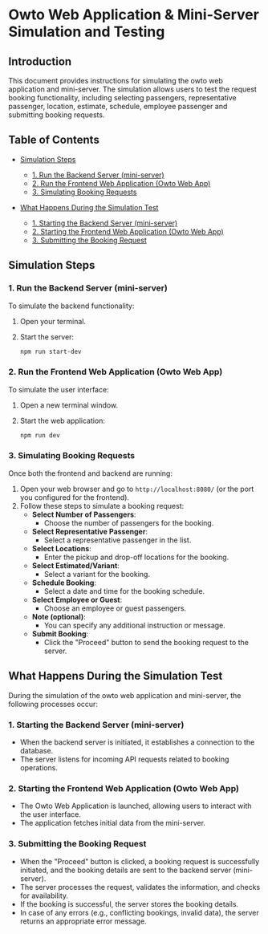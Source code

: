# Owto Web Application & Mini-Server Simulation and Testing

## Introduction

This document provides instructions for simulating the owto web application and mini-server. The simulation allows users to test the request booking functionality, including selecting passengers, representative passenger, location, estimate, schedule, employee passenger and submitting booking requests.

## Table of Contents

- [Simulation Steps](#simulation-steps)
  - [1. Run the Backend Server (mini-server)](#1-run-the-backend-server-mini-server)
  - [2. Run the Frontend Web Application (Owto Web App)](#2-run-the-frontend-web-application-owto-web-app)
  - [3. Simulating Booking Requests](#3-simulating-booking-requests)
- [What Happens During the Simulation Test](#what-happens-during-the-simulation-test)

  - [1. Starting the Backend Server (mini-server)](#1-starting-the-backend-server-mini-server)
  - [2. Starting the Frontend Web Application (Owto Web App)](#2-starting-the-frontend-web-application-owto-web-app)
  - [3. Submitting the Booking Request ](#3-submitting-the-booking-request)

## Simulation Steps

### 1. Run the Backend Server (mini-server)

To simulate the backend functionality:

1. Open your terminal.
2. Start the server:

   ```bash
   npm run start-dev
   ```

### 2. Run the Frontend Web Application (Owto Web App)

To simulate the user interface:

1. Open a new terminal window.
2. Start the web application:

   ```bash
   npm run dev
   ```

### 3. Simulating Booking Requests

Once both the frontend and backend are running:

1. Open your web browser and go to `http://localhost:8080/` (or the port you configured for the frontend).
2. Follow these steps to simulate a booking request:
   - **Select Number of Passengers**:
     - Choose the number of passengers for the booking.
   - **Select Representative Passenger**:
     - Select a representative passenger in the list.
   - **Select Locations**:
     - Enter the pickup and drop-off locations for the booking.
   - **Select Estimated/Variant**:
     - Select a variant for the booking.
   - **Schedule Booking**:
     - Select a date and time for the booking schedule.
   - **Select Employee or Guest**:
     - Choose an employee or guest passengers.
   - **Note (optional)**:
     - You can specify any additional instruction or message.
   - **Submit Booking**:
     - Click the "Proceed" button to send the booking request to the server.

## What Happens During the Simulation Test

During the simulation of the owto web application and mini-server, the following processes occur:

### 1. **Starting the Backend Server (mini-server)**

- When the backend server is initiated, it establishes a connection to the database.
- The server listens for incoming API requests related to booking operations.

### 2. **Starting the Frontend Web Application (Owto Web App)**

- The Owto Web Application is launched, allowing users to interact with the user interface.
- The application fetches initial data from the mini-server.

### 3. **Submitting the Booking Request**

- When the "Proceed" button is clicked, a booking request is successfully initiated, and the booking details are sent to the backend server (mini-server).
- The server processes the request, validates the information, and checks for availability.
- If the booking is successful, the server stores the booking details.
- In case of any errors (e.g., conflicting bookings, invalid data), the server returns an appropriate error message.
